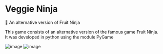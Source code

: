 # Veggie Ninja
🥦 An alternative version of Fruit Ninja 

This game consists of an alternative version of the famous game Fruit Ninja. It was developed in python using the module PyGame

![image](https://github.com/eric-figueira/veggie-ninja/assets/113946578/39c06019-cc8a-4615-ba2b-1516849b839a)
![image](https://github.com/eric-figueira/veggie-ninja/assets/113946578/319a7a90-489e-416d-8a99-3ed33ad32ede)
